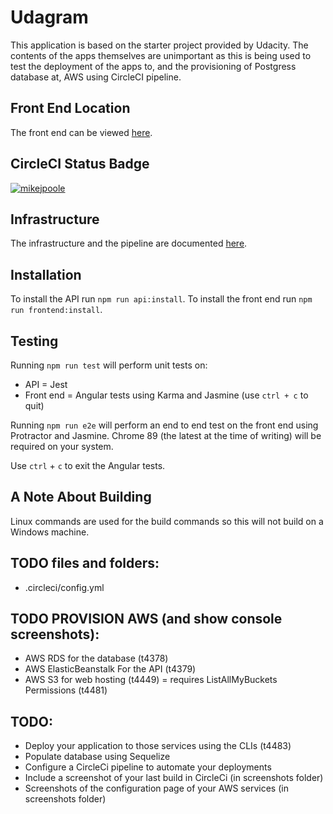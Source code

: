 # Udagram
This application is based on the starter project provided by Udacity. The contents of the apps themselves are unimportant as this is being used to test the deployment of the apps to, and the provisioning of Postgress database at, AWS using CircleCI pipeline.

## Front End Location
The front end can be viewed [here](http://nd0067-c4-frontend.s3-website-us-east-1.amazonaws.com/).

## CircleCI Status Badge
[![mikejpoole](https://circleci.com/gh/mikejpoole/nd0067-c4-udagram.svg?style=svg)](https://circleci.com/gh/mikejpoole/nd0067-c4-udagram)

## Infrastructure
The infrastructure and the pipeline are documented [here](/docs/infrastructure.md).

## Installation
To install the API run `npm run api:install`.
To install the front end run `npm run frontend:install`.

## Testing
Running `npm run test` will perform unit tests on:

* API = Jest
* Front end = Angular tests using Karma and Jasmine (use `ctrl + c` to quit)

Running `npm run e2e` will perform an end to end test on the front end using Protractor and Jasmine. Chrome 89 (the latest at the time of writing) will be required on your system.

Use `ctrl` + `c` to exit the Angular tests.

## A Note About Building
Linux commands are used for the build commands so this will not build on a Windows machine.

## TODO files and folders:
* .circleci/config.yml

## TODO PROVISION AWS (and show console screenshots):
* AWS RDS for the database (t4378)
* AWS ElasticBeanstalk For the API (t4379)
* AWS S3 for web hosting (t4449) = requires ListAllMyBuckets Permissions (t4481)

## TODO:
* Deploy your application to those services using the CLIs (t4483)
* Populate database using Sequelize
* Configure a CircleCi pipeline to automate your deployments
* Include a screenshot of your last build in CircleCi (in screenshots folder)
* Screenshots of the configuration page of your AWS services (in screenshots folder)